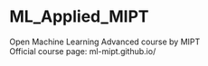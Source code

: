 # ML_Applied_MIPT
Open Machine Learning Advanced course by MIPT <br>
Official course page: ml-mipt.github.io/
